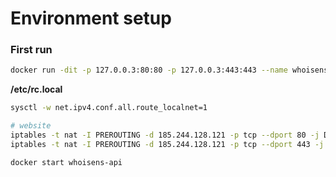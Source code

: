 # Environment setup


### First run

```bash
docker run -dit -p 127.0.0.3:80:80 -p 127.0.0.3:443:443 --name whoisens-api whoisens-api
```


**/etc/rc.local**

```bash
sysctl -w net.ipv4.conf.all.route_localnet=1

# website
iptables -t nat -I PREROUTING -d 185.244.128.121 -p tcp --dport 80 -j DNAT --to 127.0.0.3:80
iptables -t nat -I PREROUTING -d 185.244.128.121 -p tcp --dport 443 -j DNAT --to 127.0.0.3:443

docker start whoisens-api
```

